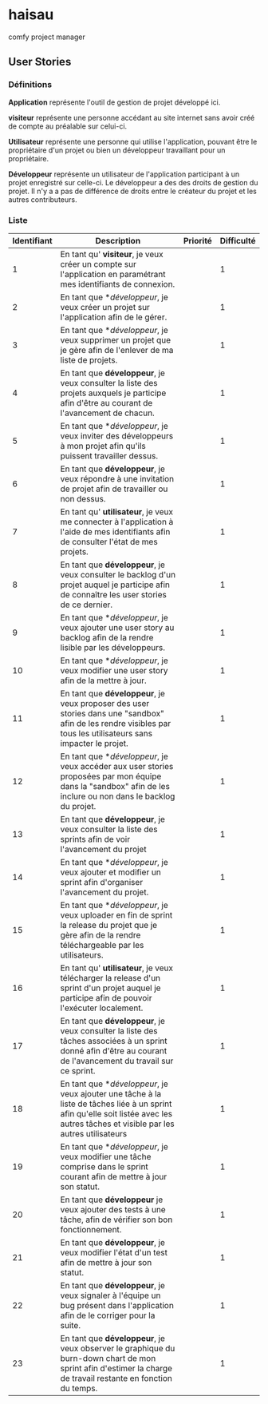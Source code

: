 # haisau
comfy project manager

## User Stories

### Définitions

**Application** représente l'outil de gestion de projet développé ici.

**visiteur** représente une personne accédant au site internet sans avoir créé
de compte au préalable sur celui-ci.

**Utilisateur** représente une personne qui utilise l'application, pouvant être le
propriétaire d'un projet ou bien un développeur travaillant pour un
propriétaire.

**Développeur** représente un utilisateur de l'application participant à un projet
enregistré sur celle-ci. Le développeur a des des droits de gestion du
projet. Il n'y a a pas de différence de droits entre le créateur du projet et
les autres contributeurs.

### Liste
| Identifiant | Description | Priorité | Difficulté |
|-------------|-------------|----------|------------|
| 1 | En tant qu' **visiteur**, je veux créer un compte sur l'application en paramétrant mes identifiants de connexion. |  | 1 |
| 2 | En tant que **développeur*, je veux créer un projet sur l'application afin de le gérer. | | 1 |
| 3 | En tant que **développeur*, je veux supprimer un projet que je gère afin de l'enlever de ma liste de projets. | | 1 |
| 4 | En tant que **développeur**, je veux consulter la liste des projets auxquels je participe afin d'être au courant de l'avancement de chacun. | | 1 |
| 5 | En tant que **développeur*, je veux inviter des développeurs à mon projet afin qu'ils puissent travailler dessus. | | 1 |
| 6 | En tant que **développeur**, je veux répondre à une invitation de projet afin de travailler ou non dessus. | | 1 |
| 7 | En tant qu' **utilisateur**, je veux me connecter à l'application à l'aide de mes identifiants afin de consulter l'état de mes projets. | | 1 |
| 8 | En tant que **développeur**, je veux consulter le backlog d'un projet auquel je participe afin de connaître les user stories de ce dernier. | | 1 |
| 9 | En tant que **développeur*, je veux ajouter une user story au backlog afin de la rendre lisible par les développeurs. | | 1 |
| 10 | En tant que **développeur*, je veux modifier une user story afin de la mettre à jour. | | 1 |
| 11 | En tant que **développeur**, je veux proposer des user stories dans une "sandbox" afin de les rendre visibles par tous les utilisateurs sans impacter le projet. | | 1 |
| 12 | En tant que **développeur*, je veux accéder aux user stories proposées par mon équipe dans la "sandbox" afin de les inclure ou non dans le backlog du projet. | | 1 |
| 13 | En tant que **développeur**, je veux consulter la liste des sprints afin de voir l'avancement du projet | | 1 |
| 14 | En tant que **développeur*, je veux ajouter et modifier un sprint afin d'organiser l'avancement du projet. | | 1 |
| 15 | En tant que **développeur*, je veux uploader en fin de sprint la release du projet que je gère afin de la rendre téléchargeable par les utilisateurs. | | 1 |
| 16 | En tant qu' **utilisateur**, je veux télécharger la release d'un sprint d'un projet auquel je participe afin de pouvoir l'exécuter localement. | | 1 |
| 17 | En tant que **développeur**, je veux consulter la liste des tâches associées à un sprint donné afin d'être au courant de l'avancement du travail sur ce sprint. | | 1 |
| 18 | En tant que **développeur*, je veux ajouter une tâche à la liste de tâches liée à un sprint afin qu'elle soit listée avec les autres tâches et visible par les autres utilisateurs | | 1 |
| 19 | En tant que **développeur*, je veux modifier une tâche comprise dans le sprint courant afin de mettre à jour son statut. | | 1 |
| 20 | En tant que **développeur** je veux ajouter des tests à une tâche, afin de vérifier son bon fonctionnement. | | 1 |
| 21 | En tant que **développeur**, je veux modifier l'état d'un test afin de mettre à jour son statut. | | 1 |
| 22 | En tant que **développeur**, je veux signaler à l'équipe un bug présent dans l'application afin de le corriger pour la suite. | | 1 |
| 23 | En tant que **développeur**, je veux observer le graphique du burn-down chart de mon sprint afin d'estimer la charge de travail restante en fonction du temps. | | 1 |
